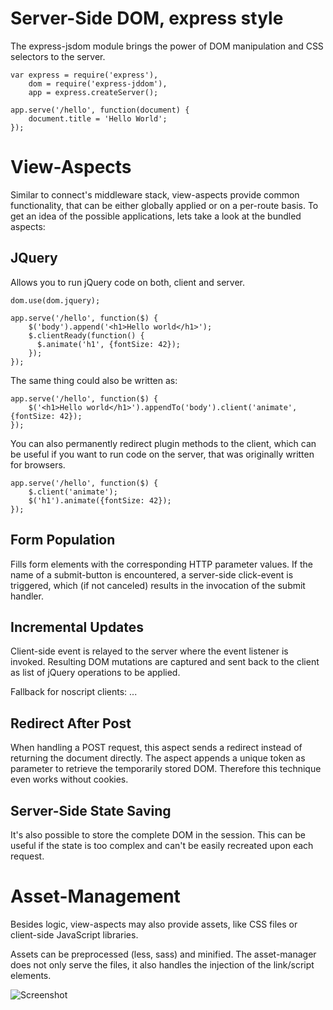 Server-Side DOM, express style
==============================

The express-jsdom module brings the power of DOM manipulation and CSS selectors to the server.

    var express = require('express'),
        dom = require('express-jddom'),
        app = express.createServer();

    app.serve('/hello', function(document) {
        document.title = 'Hello World';
    });


View-Aspects
============

Similar to connect's middleware stack, view-aspects provide common functionality, that can be either globally applied or on a per-route basis. To get an idea of the possible applications, lets take a look at the bundled aspects:

## JQuery

Allows you to run jQuery code on both, client and server.

    dom.use(dom.jquery);

    app.serve('/hello', function($) {
        $('body').append('<h1>Hello world</h1>');
        $.clientReady(function() {
          $.animate('h1', {fontSize: 42});
        });
    });

The same thing could also be written as:

    app.serve('/hello', function($) {
        $('<h1>Hello world</h1>').appendTo('body').client('animate', {fontSize: 42});
    });

You can also permanently redirect plugin methods to the client, which can be useful if you want to run code on the server, that was originally written for browsers.

    app.serve('/hello', function($) {
        $.client('animate');
        $('h1').animate({fontSize: 42});
    });

## Form Population

Fills form elements with the corresponding HTTP parameter values. If the name of a submit-button is encountered, a server-side click-event is triggered, which (if not canceled) results in the invocation of the submit handler.

## Incremental Updates

Client-side event is relayed to the server where the event listener is invoked. Resulting DOM mutations are captured and sent back to the client as list of jQuery operations to be applied.

Fallback for noscript clients:
...

## Redirect After Post

When handling a POST request,  this aspect sends a redirect instead of returning the document directly. The aspect appends a unique token as parameter to retrieve the temporarily stored DOM. Therefore this technique even works without cookies.

## Server-Side State Saving

It's also possible to store the complete DOM in the session. This can be useful if the state is too complex and can't be easily recreated upon each request.

Asset-Management
================

Besides logic, view-aspects may also provide assets, like CSS files or client-side JavaScript libraries.

Assets can be preprocessed (less, sass) and minified.
The asset-manager does not only serve the files, it also handles the injection of the link/script elements.   


![Screenshot](https://github.com/downloads/fgnass/fgnass.github.com/server-side-jquery.png)
